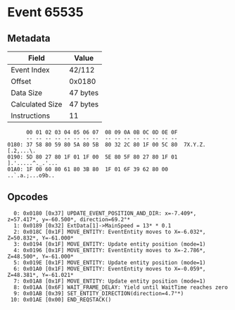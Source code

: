 # Event 65535

## Metadata

| Field           | Value    |
|-----------------|----------|
| Event Index     | 42/112   |
| Offset          | 0x0180   |
| Data Size       | 47 bytes |
| Calculated Size | 47 bytes |
| Instructions    | 11       |

```
      00 01 02 03 04 05 06 07  08 09 0A 0B 0C 0D 0E 0F
      -- -- -- -- -- -- -- --  -- -- -- -- -- -- -- --
0180: 37 58 80 59 80 5A 80 5B  80 32 2C 80 1F 00 5C 80  7X.Y.Z.[.2,...\.
0190: 5D 80 27 80 1F 01 1F 00  5E 80 5F 80 27 80 1F 01  ].'.....^._.'...
01A0: 1F 00 60 80 61 80 3B 80  1F 01 6F 39 62 80 00     ..`.a.;...o9b.. 
```

## Opcodes

```
  0: 0x0180 [0x37] UPDATE_EVENT_POSITION_AND_DIR: x=-7.409*, z=57.417*, y=-60.500*, direction=69.2°*
  1: 0x0189 [0x32] ExtData[1]->MainSpeed = 13* * 0.1
  2: 0x018C [0x1F] MOVE_ENTITY: EventEntity moves to X=-6.032*, Z=50.832*, Y=-61.000*
  3: 0x0194 [0x1F] MOVE_ENTITY: Update entity position (mode=1)
  4: 0x0196 [0x1F] MOVE_ENTITY: EventEntity moves to X=-2.786*, Z=48.500*, Y=-61.000*
  5: 0x019E [0x1F] MOVE_ENTITY: Update entity position (mode=1)
  6: 0x01A0 [0x1F] MOVE_ENTITY: EventEntity moves to X=-0.059*, Z=48.381*, Y=-61.021*
  7: 0x01A8 [0x1F] MOVE_ENTITY: Update entity position (mode=1)
  8: 0x01AA [0x6F] WAIT_FRAME_DELAY: Yield until WaitTime reaches zero
  9: 0x01AB [0x39] SET_ENTITY_DIRECTION(direction=4.7°*)
 10: 0x01AE [0x00] END_REQSTACK()
```
